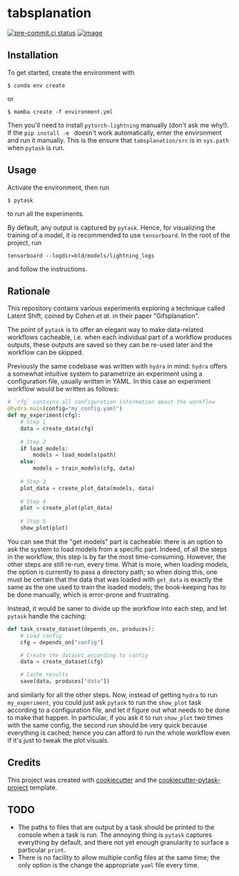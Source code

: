 # tabsplanation

[![pre-commit.ci status](https://results.pre-commit.ci/badge/github/augustebaum/tabsplanation/main.svg)](https://results.pre-commit.ci/latest/github/augustebaum/tabsplanation/main)
[![image](https://img.shields.io/badge/code%20style-black-000000.svg)](https://github.com/psf/black)

## Installation

To get started, create the environment with
```console
$ conda env create
```
or 
```console
$ mamba create -f environment.yml
```

Then you'll need to install `pytorch-lightning` manually (don't ask me why!).
If the `pip install -e ` doesn't work automatically, enter the environment and
run it manually. This is the ensure that `tabsplanation/src` is in `sys.path`
when `pytask` is run.

## Usage

Activate the environment, then run
```console
$ pytask
```
to run all the experiments.

By default, any output is captured by `pytask`. Hence, for visualizing the training of
a model, it is recommended to use `tensorboard`.
In the root of the project, run
```console
tensorboard --logdir=bld/models/lightning_logs
```
and follow the instructions.

## Rationale

This repository contains various experiments exploring a technique called
Latent Shift, coined by Cohen _et al._ in their paper "Gifsplanation".

The point of `pytask` is to offer an elegant way to make data-related
workflows cacheable, i.e. when each individual part of a workflow
produces outputs, these outputs are saved so they can be re-used
later and the workflow can be skipped.

Previously the same codebase was written with `hydra` in mind: `hydra`
offers a somewhat intuitive system to parametrize an experiment using
a configuration file, usually written in YAML.
In this case an experiment workflow would be written as follows:
```python
# `cfg` contains all configuration information about the workflow
@hydra.main(config="my_config.yaml")
def my_experiment(cfg):
    # Step 1
    data = create_data(cfg)
  
    # Step 2
    if load_models:
        models = load_models(path)
    else:
        models = train_models(cfg, data)
    
    # Step 3
    plot_data = create_plot_data(models, data)
    
    # Step 4
    plot = create_plot(plot_data)
    
    # Step 5
    show_plot(plot)
```
You can see that the "get models" part is cacheable: there is an
option to ask the system to load models from a specific part.
Indeed, of all the steps in the workflow, this step is by far
the most time-consuming. However, the other steps are still
re-run, every time.
What is more, when loading models, the option is currently to
pass a directory path; so when doing this, one must be certain
that the data that was loaded with `get_data` is exactly the
same as the one used to train the loaded models; the book-keeping
has to be done manually, which is error-prone and frustrating.

Instead, it would be saner to divide up the workflow into each
step, and let `pytask` handle the caching:
```python
def task_create_dataset(depends_on, produces):
    # Load config
    cfg = depends_on["config"]

    # Create the dataset according to config
    data = create_dataset(cfg)

    # Cache results
    save(data, produces["data"])
```
and similarly for all the other steps.
Now, instead of getting `hydra` to run `my_experiment`,
you could just ask `pytask` to run the `show_plot` task
according to a configuration file, and let _it_ figure
out what needs to be done to make that happen.
In particular, if you ask it to run `show_plot` two
times with the same config, the second run should
be very quick because everything is cached; hence
you can afford to run the whole workflow even if
it's just to tweak the plot visuals.

## Credits

This project was created with [cookiecutter](https://github.com/audreyr/cookiecutter)
and the
[cookiecutter-pytask-project](https://github.com/pytask-dev/cookiecutter-pytask-project)
template.

## TODO

- The paths to files that are output by a task should be printed to
the console when a task is run. The annoying thing is `pytask`
captures everything by default, and there not yet enough granularity
to surface a particular `print`.
- There is no facility to allow multiple config files at the same
time; the only option is the change the appropriate `yaml` file
every time.
